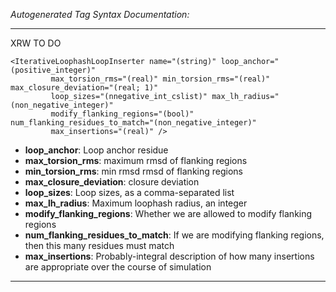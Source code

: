 _Autogenerated Tag Syntax Documentation:_

---
XRW TO DO

```
<IterativeLoophashLoopInserter name="(string)" loop_anchor="(positive_integer)"
         max_torsion_rms="(real)" min_torsion_rms="(real)" max_closure_deviation="(real; 1)"
         loop_sizes="(nnegative_int_cslist)" max_lh_radius="(non_negative_integer)"
         modify_flanking_regions="(bool)" num_flanking_residues_to_match="(non_negative_integer)"
         max_insertions="(real)" />
```

-   **loop_anchor**: Loop anchor residue
-   **max_torsion_rms**: maximum rmsd of flanking regions
-   **min_torsion_rms**: min rmsd rmsd of flanking regions
-   **max_closure_deviation**: closure deviation
-   **loop_sizes**: Loop sizes, as a comma-separated list
-   **max_lh_radius**: Maximum loophash radius, an integer
-   **modify_flanking_regions**: Whether we are allowed to modify flanking regions
-   **num_flanking_residues_to_match**: If we are modifying flanking regions, then this many residues must match
-   **max_insertions**: Probably-integral description of how many insertions are appropriate over the course of simulation

---
